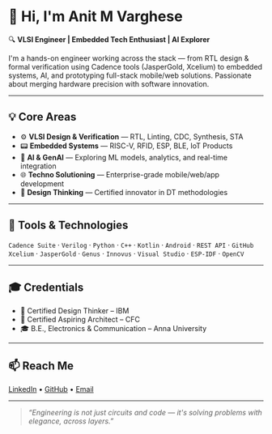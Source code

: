 # 👋 Hi, I'm Anit M Varghese

🔍 **VLSI Engineer | Embedded Tech Enthusiast | AI Explorer**

I'm a hands-on engineer working across the stack — from RTL design & formal verification using Cadence tools (JasperGold, Xcelium) to embedded systems, AI, and prototyping full-stack mobile/web solutions. Passionate about merging hardware precision with software innovation.

---

## 💡 Core Areas

- ⚙️ **VLSI Design & Verification** — RTL, Linting, CDC, Synthesis, STA
- 📟 **Embedded Systems** — RISC-V, RFID, ESP, BLE, IoT Products
- 🤖 **AI & GenAI** — Exploring ML models, analytics, and real-time integration
- 🌐 **Techno Solutioning** — Enterprise-grade mobile/web/app development
- 🎨 **Design Thinking** — Certified innovator in DT methodologies

---

## 🔧 Tools & Technologies

`Cadence Suite` · `Verilog` · `Python` · `C++` · `Kotlin` · `Android` · `REST API` · `GitHub`  
`Xcelium` · `JasperGold` · `Genus` · `Innovus` · `Visual Studio` · `ESP-IDF` · `OpenCV`

---

## 🎓 Credentials

- 🏅 Certified Design Thinker – IBM  
- 🏅 Certified Aspiring Architect – CFC  
- 🎓 B.E., Electronics & Communication – Anna University

---

## 📫 Reach Me

[LinkedIn](https://www.linkedin.com/in/anitmv/) • [GitHub](https://github.com/AnitVarghese) • [Email](mailto:anitvarghese2011@gmail.com)

---

> _“Engineering is not just circuits and code — it's solving problems with elegance, across layers.”_
